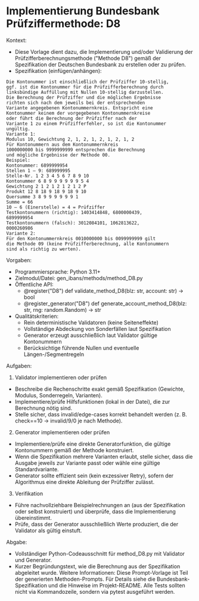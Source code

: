 # Implementierung Bundesbank Prüfziffermethode: D8

Kontext:
- Diese Vorlage dient dazu, die Implementierung und/oder Validierung der Prüfzifferberechnungsmethode ("Methode D8") gemäß der Spezifikation der Deutschen Bundesbank zu erstellen oder zu prüfen.
- Spezifikation (einfügen/anhängen):

```Text
Die Kontonummer ist einschließlich der Prüfziffer 10-stellig,
ggf. ist die Kontonummer für die Prüfzifferberechnung durch
linksbündige Auffüllung mit Nullen 10-stellig darzustellen.
Die Berechnung der Prüfziffer und die möglichen Ergebnisse
richten sich nach dem jeweils bei der entsprechenden
Variante angegebenen Kontonummernkreis. Entspricht eine
Kontonummer keinem der vorgegebenen Kontonummernkreise
oder führt die Berechnung der Prüfziffer nach der
Variante 1 zu einem Prüfzifferfehler, so ist die Kontonummer
ungültig.
Variante 1:
Modulus 10, Gewichtung 2, 1, 2, 1, 2, 1, 2, 1, 2
Für Kontonummern aus dem Kontonummernkreis
1000000000 bis 9999999999 entsprechen die Berechnung
und mögliche Ergebnisse der Methode 00.
Beispiel:
Kontonummer: 6899999954
Stellen 1 – 9: 689999995
Stelle-Nr. 1 2 3 4 5 6 7 8 9 10
Kontonummer 6 8 9 9 9 9 9 9 5 4
Gewichtung 2 1 2 1 2 1 2 1 2 P
Produkt 12 8 18 9 18 9 18 9 10
Quersumme 3 8 9 9 9 9 9 9 1
Summe = 66
10 – 6 (Einerstelle) = 4 = Prüfziffer
Testkontonummern (richtig): 1403414848, 6800000439,
6899999954
Testkontonummern (falsch): 3012084101, 1062813622,
0000260986
Variante 2:
Für den Kontonummernkreis 0010000000 bis 0099999999 gilt
die Methode 09 (keine Prüfzifferberechnung, alle Kontonummern
sind als richtig zu werten).
```

Vorgaben:
- Programmiersprache: Python 3.11+
- Zielmodul/Datei: gen_ibans/methods/method_D8.py
- Öffentliche API:
  - @register("D8") def validate_method_D8(blz: str, account: str) -> bool
  - @register_generator("D8") def generate_account_method_D8(blz: str, rng: random.Random) -> str
- Qualitätskriterien:
  - Rein deterministische Validatoren (keine Seiteneffekte)
  - Vollständige Abdeckung von Sonderfällen laut Spezifikation
  - Generator erzeugt ausschließlich laut Validator gültige Kontonummern
  - Berücksichtige führende Nullen und eventuelle Längen-/Segmentregeln

Aufgaben:
1) Validator implementieren oder prüfen
- Beschreibe die Rechenschritte exakt gemäß Spezifikation (Gewichte, Modulus, Sonderregeln, Varianten).
- Implementiere/prüfe Hilfsfunktionen (lokal in der Datei), die zur Berechnung nötig sind.
- Stelle sicher, dass invalid/edge-cases korrekt behandelt werden (z. B. check==10 -> invalid/9/0 je nach Methode).

2) Generator implementieren oder prüfen
- Implementiere/prüfe eine direkte Generatorfunktion, die gültige Kontonummern gemäß der Methode konstruiert.
- Wenn die Spezifikation mehrere Varianten erlaubt, stelle sicher, dass die Ausgabe jeweils zur Variante passt oder wähle eine gültige Standardvariante.
- Generator sollte effizient sein (kein exzessiver Retry), sofern der Algorithmus eine direkte Ableitung der Prüfziffer zulässt.

3) Verifikation
- Führe nachvollziehbare Beispielrechnungen an (aus der Spezifikation oder selbst konstruiert) und überprüfe, dass die Implementierung übereinstimmt.
- Prüfe, dass der Generator ausschließlich Werte produziert, die der Validator als gültig einstuft.

Abgabe:
- Vollständiger Python-Codeausschnitt für method_D8.py mit Validator und Generator.
- Kurzer Begründungstext, wie die Berechnung aus der Spezifikation abgeleitet wurde.
Weitere Informationen: Diese Prompt-Vorlage ist Teil der generierten Methoden-Prompts. Für Details siehe die Bundesbank-Spezifikation und die Hinweise im Projekt-README.
Alle Tests sollten nicht via Kommandozeile, sondern via pytest ausgeführt werden.
